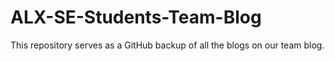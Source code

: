 # ALX-SE-Students-Team-Blog
This repository serves as a GitHub backup of all the blogs on our team blog.
